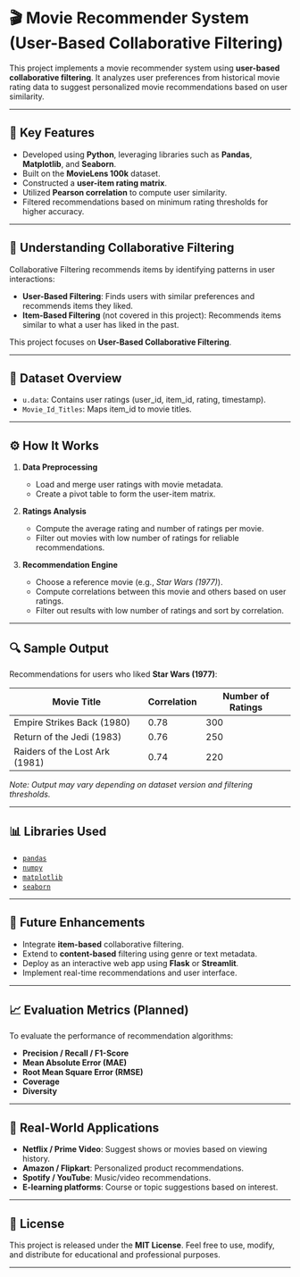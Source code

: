 # 🎬 Movie Recommender System (User-Based Collaborative Filtering)

This project implements a movie recommender system using **user-based collaborative filtering**. It analyzes user preferences from historical movie rating data to suggest personalized movie recommendations based on user similarity.

---

## 📌 Key Features

- Developed using **Python**, leveraging libraries such as **Pandas**, **Matplotlib**, and **Seaborn**.
- Built on the **MovieLens 100k** dataset.
- Constructed a **user-item rating matrix**.
- Utilized **Pearson correlation** to compute user similarity.
- Filtered recommendations based on minimum rating thresholds for higher accuracy.

---

## 🧠 Understanding Collaborative Filtering

Collaborative Filtering recommends items by identifying patterns in user interactions:

- **User-Based Filtering**: Finds users with similar preferences and recommends items they liked.
- **Item-Based Filtering** (not covered in this project): Recommends items similar to what a user has liked in the past.

This project focuses on **User-Based Collaborative Filtering**.

---

## 📂 Dataset Overview

- `u.data`: Contains user ratings (user_id, item_id, rating, timestamp).
- `Movie_Id_Titles`: Maps item_id to movie titles.

---

## ⚙️ How It Works

1. **Data Preprocessing**
   - Load and merge user ratings with movie metadata.
   - Create a pivot table to form the user-item matrix.

2. **Ratings Analysis**
   - Compute the average rating and number of ratings per movie.
   - Filter out movies with low number of ratings for reliable recommendations.

3. **Recommendation Engine**
   - Choose a reference movie (e.g., *Star Wars (1977)*).
   - Compute correlations between this movie and others based on user ratings.
   - Filter out results with low number of ratings and sort by correlation.

---

## 🔍 Sample Output

Recommendations for users who liked **Star Wars (1977)**:

| Movie Title                       | Correlation | Number of Ratings |
|----------------------------------|-------------|-------------------|
| Empire Strikes Back (1980)       | 0.78        | 300               |
| Return of the Jedi (1983)        | 0.76        | 250               |
| Raiders of the Lost Ark (1981)   | 0.74        | 220               |

*Note: Output may vary depending on dataset version and filtering thresholds.*

---

## 📊 Libraries Used

- [`pandas`](https://pandas.pydata.org/)
- [`numpy`](https://numpy.org/)
- [`matplotlib`](https://matplotlib.org/)
- [`seaborn`](https://seaborn.pydata.org/)

---

## 🚀 Future Enhancements

- Integrate **item-based** collaborative filtering.
- Extend to **content-based** filtering using genre or text metadata.
- Deploy as an interactive web app using **Flask** or **Streamlit**.
- Implement real-time recommendations and user interface.

---

## 📈 Evaluation Metrics (Planned)

To evaluate the performance of recommendation algorithms:

- **Precision / Recall / F1-Score**
- **Mean Absolute Error (MAE)**
- **Root Mean Square Error (RMSE)**
- **Coverage**
- **Diversity**

---

## 💼 Real-World Applications

- **Netflix / Prime Video**: Suggest shows or movies based on viewing history.
- **Amazon / Flipkart**: Personalized product recommendations.
- **Spotify / YouTube**: Music/video recommendations.
- **E-learning platforms**: Course or topic suggestions based on interest.

---

## 📄 License

This project is released under the **MIT License**. Feel free to use, modify, and distribute for educational and professional purposes.

---
